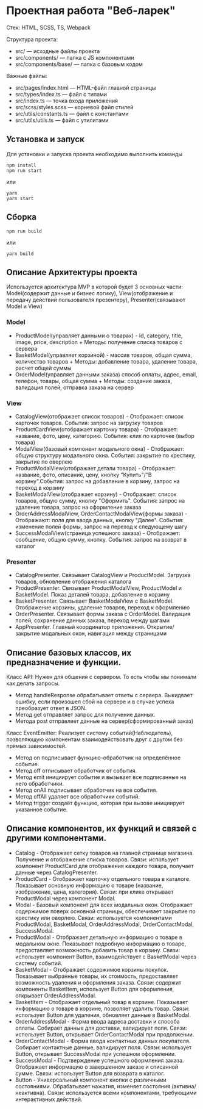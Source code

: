 # Проектная работа "Веб-ларек"

Стек: HTML, SCSS, TS, Webpack

Структура проекта:

- src/ — исходные файлы проекта
- src/components/ — папка с JS компонентами
- src/components/base/ — папка с базовым кодом

Важные файлы:

- src/pages/index.html — HTML-файл главной страницы
- src/types/index.ts — файл с типами
- src/index.ts — точка входа приложения
- src/scss/styles.scss — корневой файл стилей
- src/utils/constants.ts — файл с константами
- src/utils/utils.ts — файл с утилитами

## Установка и запуск

Для установки и запуска проекта необходимо выполнить команды

```
npm install
npm run start
```

или

```
yarn
yarn start
```

## Сборка

```
npm run build
```

или

```
yarn build
```

## Описание Архитектуры проекта

Используется архитектура MVP в которой будет 3 основных части:
Model(содержит данные и бизнес логику), View(отображение и передачу действий пользователя презентеру), Presenter(связывают Model и View)

### Model

- ProductModel(управляет данными о товарах) - id, category, title, image, price, description + Методы: получение списка товаров с сервера
- BasketModel(управляет корзиной) - массив товаров, общая сумма, количество товаров + Методы: добавление товара, удаление товара, расчет общей суммы
- OrderModel(управляет данными заказа) способ оплаты, адрес, email, телефон, товары, общая сумма + Методы: создание заказа, валидация полей, отправка заказа на сервер

### View

- CatalogView(отображает список товаров) - Отображает: список карточек товаров. События: запрос на загрузку товаров
- ProductCardView(отображает карточку товара) - Отображает: название, фото, цену, категорию. События: клик по карточке (выбор товара)
- ModalView(базовый компонент модального окна) - Отображает: общую структуру модального окна. События: закрытие по крестику, закрытие по оверлею
- ProductModalView(отображает детали товара) - Отображает: название, фото, описание, цену, кнопку "Купить"/"В корзину".События: запрос на добавление в корзину, запрос на переход в корзину
- BasketModalView(отображает корзину) - Отображает: список товаров, общую сумму, кнопку "Оформить". События: запрос на удаление товара, запрос на оформление заказа
- OrderAddressModalView, OrderContactModalView(формы заказа) - Отображают: поля для ввода данных, кнопку "Далее". События: изменение полей формы, запрос на переход к следующему шагу
- SuccessModalView(страница успешного заказа) - Отображает: сообщение, общую сумму, кнопку. События: запрос на возврат в каталог

### Presenter

- CatalogPresenter. Связывает CatalogView и ProductModel. Загрузка товаров, обновление отображения каталога
- ProductPresenter. Связывает ProductModalView, ProductModel и BasketModel. Показ деталей товара, добавление в корзину
- BasketPresenter. Связывает BasketModalView с BasketModel. Отображение корзины, удаление товаров, переход к оформлению
- OrderPresenter. Связывает формы заказа с OrderModel. Валидация полей, сохранение данных заказа, переход между шагами
- AppPresenter. Главный координатор приложения. Открытие/закрытие модальных окон, навигация между страницами

## Описание базовых классов, их предназначение и функции.

Класс API:
Нужен для общения с сервером. То есть чтобы мы понимали как делать запросы.

- Метод handleResponse обрабатывает ответы с сервера. Выкидвает ошибку, если произошел сбой на сервере и в случае успеха преобразует ответ в JSON.
- Метод get отправляет запрос для получение данных.
- Метода post отправляет данные на сервер(сформированный заказ)

Класс EventEmitter:
Реализует систему событий(Наблюдатель), позволяющую компонентам взаимодействовать друг с другом без прямых зависимостей.

- Метод on подписывает функцию-обработчик на определённое событие.
- Метод off отписывает обработчик от события.
- Метод emit инициирует событие и вызывает все подписанные на него обработчики.
- Метод onAll подписывает обработчик на все события.
- Метод offAll удаляет все обработчики событий.
- Метод trigger создаёт функцию, которая при вызове инициирует указанное событие.

## Описание компонентов, их функций и связей с другими компонентами.

- Catalog - Отображает сетку товаров на главной странице магазина. Получение и отображение списка товаров. Связи: использует компонент ProductCard для отображения каждого товара, получает данные через CatalogPresenter.
- ProductCard - Отображает карточку отдельного товара в каталоге. Показывает основную информацию о товаре (название, изображение, цена, категория). Связи: при клике открывает ProductModal через компонент Modal.
- Modal - Базовый компонент для всех модальных окон. Отображает содержимое поверх основной страницы, обеспечивает закрытие по крестику или оверлею. Связи: используется компонентами ProductModal, BasketModal, OrderAddressModal, OrderContactModal, SuccessModal.
- ProductModal - Отображает детальную информацию о товаре в модальном окне. Показывает подробную информацию о товаре, предоставляет возможность добавить товар в корзину. Связи: использует компонент Button, взаимодействует с BasketModal через систему событий.
- BasketModal - Отображает содержимое корзины покупок. Показывает выбранные товары, их стоимость, предоставляет возможность удаления и оформления заказа. Связи: содержит компоненты BasketItem, использует Button для оформления, открывает OrderAddressModal.
- BasketItem - Отображает отдельный товар в корзине. Показывает информацию о товаре в корзине, позволяет удалить товар. Связи: использует Button для удаления, обновляет данные в BasketModal.
- OrderAddressModal - Форма ввода адреса доставки и способа оплаты. Собирает данные для доставки, валидирует поля. Связи: использует Button, открывает OrderContactModal при продолжении.
- OrderContactModal - Форма ввода контактных данных покупателя. Собирает контактные данные, валидирует поля. Связи: использует Button, открывает SuccessModal при успешном оформлении.
- SuccessModal - Подтверждение успешного оформления заказа. Отображает информацию о завершенном заказе и списанной сумме. Связи: использует Button для возврата в каталог.
- Button - Универсальный компонент кнопки с различными состояниями. Обрабатывает нажатия, изменяет состояния (активна/неактивна). Связи: используется всеми компонентами, требующими интерактивных действий.
